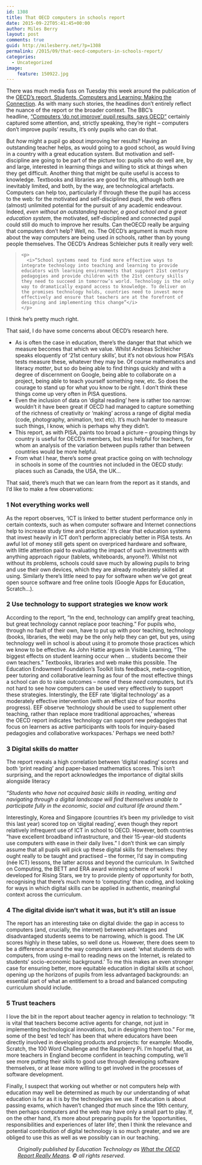 ```yaml
---
id: 1308
title: That OECD computers in schools report
date: 2015-09-22T05:41:45+00:00
author: Miles Berry
layout: post 
comments: true
guid: http://milesberry.net/?p=1308
permalink: /2015/09/that-oecd-computers-in-schools-report/
categories:
  - Uncategorized
image:
    feature: 150922.jpg
---
```


  <p>
    There was much media fuss on Tuesday this week around the publication of the <a  href="http://www.oecd-ilibrary.org/education/students-computers-and-learning_9789264239555-en" target="_blank"><span class="il">OECD</span>’s report, Students, Computers and Learning: Making the Connection</a>. As with many such stories, the headlines don’t entirely reflect the nuance of the report or the broader context. The BBC’s headline, <a  href="http://www.bbc.co.uk/news/business-34174796" target="_blank">“Computers ‘do not improve’ pupil results, says <span class="il">OECD</span>”</a> certainly captured some attention, and, strictly speaking, they’re right &#8211; computers don’t improve pupils’ results, it’s only pupils who can do that.
  </p>

  <p>
    But <i>how</i> might a pupil go about improving her results? Having an outstanding teacher helps, as would going to a good school, as would living in a country with a great education system. But motivation and self-discipline are going to be part of the picture too: pupils who do well are, by and large, interested in learning things and willing to stick at things when they get difficult. Another thing that might be quite useful is access to knowledge. Textbooks and libraries are good for this, although both are inevitably limited, and both, by the way, are technological artefacts. Computers can help too, particularly if through these the pupil has access to the web: for the motivated and self-disciplined pupil, the web offers (almost) unlimited potential for the pursuit of any academic endeavour. Indeed, <i>even without an outstanding teacher, a good school and a great education system</i>, the motivated, self-disciplined and connected pupil could still do much to improve her results. Can the<span class="il">OECD</span> really be arguing that computers don&#8217;t help? Well, no. The <span class="il">OECD</span>’s argument is much more about the way computers are being used <i>in</i> schools, rather than by young people themselves. The <span class="il">OECD</span>’s Andreas Schleicher puts it really very well:
  </p>


<blockquote >

    <p>
      <i>“School systems need to find more effective ways to integrate technology into teaching and learning to provide educators with learning environments that support 21st century pedagogies and provide children with the 21st century skills they need to succeed in tomorrow’s world. Technology is the only way to dramatically expand access to knowledge. To deliver on the promises technology holds, countries need to invest more effectively and ensure that teachers are at the forefront of designing and implementing this change”</i>
    </p>

</blockquote>


  <p>
    I think he’s pretty much right.
  </p>

  <p>
    That said, I do have some concerns about <span class="il">OECD</span>’s research here.
  </p>

  <ul>
    <li>
      As is often the case in education, there’s the danger that that which we measure becomes that which we value. Whilst Andreas Schleicher speaks eloquently of ‘21st century skills’, but it’s not obvious how PISA’s tests measure these, whatever they may be. Of course mathematics and literacy <i>matter</i>, but so do being able to find things quickly and with a degree of discernment on Google, being able to collaborate on a project, being able to teach yourself something new, etc. So does the courage to stand up for what you know to be right. I don&#8217;t think these things come up very often in PISA questions.
    </li>
    <li>
      Even the inclusion of data on ‘digital reading’ here is rather too narrow: wouldn’t it have been great if <span class="il">OECD</span> had managed to capture something of the richness of creativity or ‘making’ across a range of digital media (code, photography, animation, text etc). It&#8217;s much harder to measure such things, I know, which is perhaps why they didn’t.
    </li>
    <li>
      This report, as with PISA, paints too broad a picture &#8211; grouping things by country is useful for <span class="il">OECD</span>’s members, but less helpful for teachers, for whom an analysis of the variation between pupils rather than between countries would be more helpful.
    </li>
    <li>
      From what I hear, there’s some great practice going on with technology in schools in some of the countries not included in the <span class="il">OECD</span> study: places such as Canada, the USA, the UK…
    </li>
  </ul>

  <p>
    That said, there’s much that we can learn from the report as it stands, and I&#8217;d like to make a few observations:
  </p>

  <h3> 1 Not everything works well </h3>

  <p>
    As the report observes, ‘ICT is linked to better student performance only in certain contexts, such as when computer software and Internet connections help to increase study time and practice.’ It’s clear that education systems that invest heavily in ICT don’t perform appreciably better in PISA tests. An awful lot of money still gets spent on overpriced hardware and software, with little attention paid to evaluating the impact of such investments with anything approach rigour (tablets, whiteboards, anyone?). Whilst not without its problems, schools could save much by allowing pupils to bring and use their own devices, which they are already moderately skilled at using. Similarly there’s little need to pay for software when we’ve got great open source software and free online tools (Google Apps for Education, Scratch…).
  </p>

  <h3> 2 Use technology to support strategies we know work </h3>

  <p>
    According to the report, “In the end, technology can amplify great teaching, but great technology cannot replace poor teaching.” For pupils who, through no fault of their own, have to put up with poor teaching, technology (books, libraries, the web) may be the only help they can get, but yes, using technology well in school is about using it to promote those practices which we know to be effective. As John Hattie argues in Visible Learning, “The biggest effects on student learning occur when … students become their own teachers.” Textbooks, libraries and web make this possible. The Education Endowment Foundation’s Toolkit lists feedback, meta-cognition, peer tutoring and collaborative learning as four of the most effective things a school can do to raise outcomes &#8211; none of these <i>need</i> computers, but it’s not hard to see how computers can be used very effectively to support these strategies. Interstingly, the EEF rate ‘digital technology’ as a moderately effective intervention (with an effect size of four months progress). EEF observe ‘technology should be used to supplement other teaching, rather than replace more traditional approaches,’ whereas the <span class="il">OECD</span> report indicates ‘technology can support new pedagogies that focus on learners as active participants with tools for inquiry-based pedagogies and collaborative workspaces.’ Perhaps we need both?
  </p>

  <h3> 3 Digital skills do matter </h3>

  <p>
    The report reveals a high correlation between ‘digital reading’ scores and both ‘print reading’ and paper-based mathematics scores. This isn’t surprising, and the report acknowledges the importance of digital skills alongside literacy
  </p>

  <p>
    <i>“Students who have not acquired basic skills in reading, writing and navigating through a digital landscape will find themselves unable to participate fully in the economic, social and cultural life around them.”</i>
  </p>

  <p>
    Interestingly, Korea and Singapore (countries it’s been my priviledge to visit this last year) scored top on ‘digital reading’, even though they report relatively infrequent use of ICT in school to <span class="il">OECD</span>. However, both countries “have excellent broadband infrastructure, and their 15-year-old students use computers with ease in their daily lives.” I don’t think we can simply assume that all pupils will pick up these digital skills for themselves: they ought really to be taught and practised &#8211; the former, I’d say in computing (née ICT) lessons, the latter across and beyond the curriculum. In Switched on Computing, the BETT and ERA award winning scheme of work I developed for Rising Stars, we try to provide plenty of opportunity for both, recognising that there’s much more to ‘computing’ than coding, and looking for ways in which digital skills can be applied in authentic, meaningful context across the curriculum.
  </p>

  <h3> 4 The digital divide isn&#8217;t what it was, but it&#8217;s still an issue  </h3>

  <p>
    The report has an interesting take on digital divide: the gap in access to computers (and, crucially, the internet) between advantages and disadvantaged students seems to be narrowing, which is good. The UK scores highly in these tables, so well done us. However, there does seem to be a difference around the way computers are used: ‘what students do with computers, from using e-mail to reading news on the Internet, is related to students’ socio-economic background.’ To me this makes an even stronger case for ensuring better, more equitable education in digital skills at school, opening up the horizons of pupils from less advantaged backgrounds: an essential part of what an entitlement to a broad and balanced computing curriculum should include.
  </p>

  <h3> 5 Trust teachers </h3>

  <p>
    I love the bit in the report about teacher agency in relation to technology: “It is vital that teachers become active agents for change, not just in implementing technological innovations, but in designing them too.” For me, some of the best ‘ed tech’ has been that where educators have been directly involved in developing products and projects: for example: Moodle, Scratch, the 100 Word Challenge and the Raspberry Pi. I’m hopeful that, as more teachers in England become confident in teaching computing, we’ll see more putting their skills to good use through developing software themselves, or at lease more willing to get involved in the processes of software development.
  </p>

  <p>
    Finally, I suspect that working out whether or not computers help with education may well be determined as much by our understanding of what education is for as it is by the technologies we use. If education is about passing exams, which haven’t changed <i>that</i> much since the 19th century, then perhaps computers and the web may have only a small part to play. If, on the other hand, it’s more about preparing pupils for the ‘opportunities, responsibilities and experiences of later life’, then I think the relevance and potential contribution of digital technology is so much greater, and we are obliged to use this as well as we possibly can in our teaching.
  </p>

  <p style="padding-left: 30px;">
    <em>Originally published by Education Technology as <a href="http://edtechnology.co.uk/Article/what-the-oecd-report-really-means">What the OECD Report Really Means</a>. © all rights reserved.</em>
  </p>
